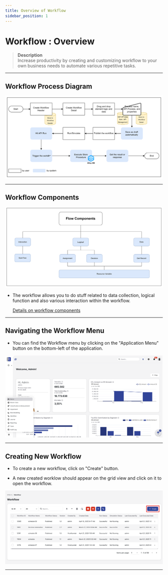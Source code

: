 ```yaml
---
title: Overview of Workflow
sidebar_position: 1
---
```


# Workflow : Overview
> **Description**  
Increase productivity by creating and customizing workflow to your own business needs to automate various repetitive tasks.

---

## Workflow Process Diagram

![image](/img/wf-2.png)

---

## Workflow Components

![image](/img/wf-1.png)

- The workflow allows you to do stuff related to data collection, logical function and also various interaction within the workflow.

    [Details on workflow components](/docs/user-stories/workflow/workflow-elements.md)

---

## Navigating the Workflow Menu
- You can find the Workflow menu by clicking on the "Application Menu" button on the bottom-left of the application.

![image](/img/rm-1.png)

---

## Creating New Workflow

- To create a new workflow, click on "Create" button.

- A new created worklow should appear on the grid view and click on it to open the workflow.

![image](/img/wf-14.png)

---

